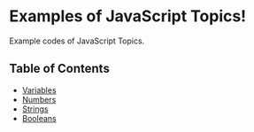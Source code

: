 # Examples of JavaScript Topics!

Example codes of JavaScript Topics. 

## Table of Contents
* [Variables](./variables/)
* [Numbers](./numbers/)
* [Strings](./strings/)
* [Booleans](./booleans/)